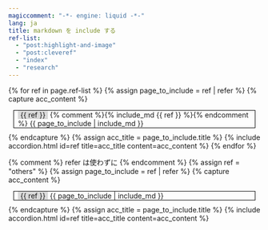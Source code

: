 ```yaml
---
magiccomment: "-*- engine: liquid -*-"
lang: ja
title: markdown を include する
ref-list:
  - "post:highlight-and-image"
  - "post:cleveref"
  - "index"
  - "research"
---
```


<style>
 .included{
   border: 1px solid black;
   padding-left: 8px;
   padding-right: 8px;
   margin: 10px;
   display: block;
 }
 .title{
   background-color: hsl(0, 0%, 85%);
   display: inline-block;
   padding-left: 5px;
   padding-right: 5px;
 }
</style>

{% for ref in page.ref-list %}
  {% assign page_to_include = ref | refer %}
  {% capture acc_content %}
    <div class="included">
      <div class="title">
        {{ ref }}
      </div>
      {% comment %}{% include_md {{ ref }} %}{% endcomment %}
      {{ page_to_include | include_md }}
    </div>
  {% endcapture %}
  {% assign acc_title = page_to_include.title %}
  {% include accordion.html id=ref title=acc_title content=acc_content %}
{% endfor %}


{% comment %} refer は使わずに {% endcomment %}
{% assign ref = "others" %}
{% assign page_to_include = ref | refer %}
{% capture acc_content %}
  <div class="included">
    <div class="title">
      {{ ref }}
    </div>
    {{ page_to_include | include_md }}
  </div>
{% endcapture %}
{% assign acc_title = page_to_include.title %}
{% include accordion.html id=ref title=acc_title content=acc_content %}
